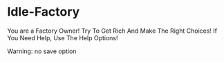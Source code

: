# Idle-Factory
You are a Factory Owner! Try To Get Rich And Make The Right Choices! If You Need Help, Use The Help Options!

Warning: no save option
